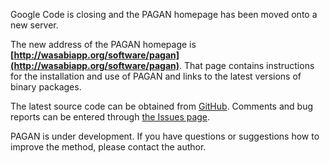 Google Code is closing and the PAGAN homepage has been moved onto a new server.

The new address of the PAGAN homepage is  **[http://wasabiapp.org/software/pagan](http://wasabiapp.org/software/pagan)**. That page contains instructions for the installation and use of PAGAN and links to the latest versions of binary packages.


The latest source code can be obtained from [GitHub](https://github.com/ariloytynoja/pagan-msa). Comments and bug reports can be entered through [the Issues page](https://github.com/ariloytynoja/pagan-msa/issues).

PAGAN is under development. If you have questions or suggestions how to improve the method, please contact the author.